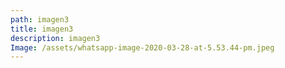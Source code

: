 ```yaml
---
path: imagen3
title: imagen3
description: imagen3
Image: /assets/whatsapp-image-2020-03-28-at-5.53.44-pm.jpeg
---
```


